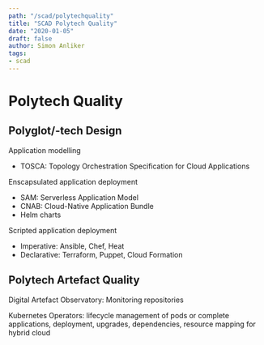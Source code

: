 ```yaml
---
path: "/scad/polytechquality"
title: "SCAD Polytech Quality"
date: "2020-01-05"
draft: false
author: Simon Anliker
tags:
- scad
---
```


# Polytech Quality

## Polyglot/-tech Design

Application modelling

- TOSCA: Topology Orchestration Specification for Cloud Applications

Enscapsulated application deployment

- SAM: Serverless Application Model
- CNAB: Cloud-Native Application Bundle
- Helm charts

Scripted application deployment

- Imperative: Ansible, Chef, Heat
- Declarative: Terraform, Puppet, Cloud Formation

## Polytech Artefact Quality

Digital Artefact Observatory: Monitoring repositories

Kubernetes Operators: lifecycle management of pods or complete applications,
deployment, upgrades, dependencies, resource mapping for hybrid cloud
